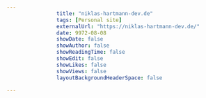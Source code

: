 ---
                title: "niklas-hartmann-dev.de"
                tags: [Personal site]
                externalUrl: "https://niklas-hartmann-dev.de/"
                date: 9972-08-08
                showDate: false
                showAuthor: false
                showReadingTime: false
                showEdit: false
                showLikes: false
                showViews: false
                layoutBackgroundHeaderSpace: false
                ---
